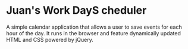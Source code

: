# Juan's Work DayS cheduler

A simple calendar application that allows a user to save events for each hour of the day. It runs in the browser and feature dynamically updated HTML and CSS powered by jQuery.

